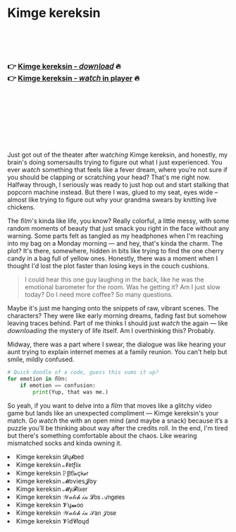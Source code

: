 <h1>Kimge kereksin</h1>

<br><br><br>

<h3>👉 <a href="https://Pauls-lefilachai1979.github.io/avdctxqruz/">Kimge kereksin - 𝘥𝘰𝘸𝘯𝘭𝘰𝘢𝘥</a> 🔥<br>
👉 <a href="https://Pauls-lefilachai1979.github.io/avdctxqruz/">Kimge kereksin - 𝘸𝘢𝘵𝘤𝘩 in player</a> 🔥
</h3>



<br><br><br><br><br><br><br>


Just got out of the theater after 𝘸𝘢𝘵𝘤𝘩𝘪𝘯𝘨 Kimge kereksin, and honestly, my brain's doing somersaults trying to figure out what I just experienced. You ever 𝘸𝘢𝘵𝘤𝘩 something that feels like a fever dream, where you’re not sure if you should be clapping or scratching your head? That's me right now. Halfway through, I seriously was ready to just hop out and start stalking that popcorn machine instead. But there I was, glued to my seat, eyes wide – almost like trying to figure out why your grandma swears by knitting live chickens.

The 𝘧𝘪𝘭𝘮's kinda like life, you know? Really colorful, a little messy, with some random moments of beauty that just smack you right in the face without any warning. Some parts felt as tangled as my headphones when I'm reaching into my bag on a Monday morning — and hey, that's kinda the charm. The plot? It's there, somewhere, hidden in bits like trying to find the one cherry candy in a bag full of yellow ones. Honestly, there was a moment when I thought I'd lost the plot faster than losing keys in the couch cushions.

> I could hear this one guy laughing in the back, like he was the emotional barometer for the room. Was he getting it? Am I just slow today? Do I need more coffee? So many questions.

Maybe it's just me hanging onto the snippets of raw, vibrant scenes. The characters? They were like early morning dreams, fading fast but somehow leaving traces behind. Part of me thinks I should just 𝘸𝘢𝘵𝘤𝘩 the   again — like 𝘥𝘰𝘸𝘯𝘭𝘰𝘢𝘥𝘪𝘯𝘨 the mystery of life itself. Am I overthinking this? Probably.

Midway, there was a part where I swear, the dialogue was like hearing your aunt trying to explain internet memes at a family reunion. You can't help but smile, mildly confused.

```python
# Quick doodle of a code, guess this sums it up?
for emotion in 𝘧𝘪𝘭𝘮:
    if emotion == confusion:
        print(Yup, that was me.)
```

So yeah, if you want to delve into a 𝘧𝘪𝘭𝘮 that moves like a glitchy video game but lands like an unexpected compliment — Kimge kereksin's your match. Go 𝘸𝘢𝘵𝘤𝘩 the   with an open mind (and maybe a snack) because it’s a puzzle you’ll be thinking about way after the credits roll. In the end, I'm tired but there's something comfortable about the chaos. Like wearing mismatched socks and kinda owning it.

<li>Kimge kereksin 𝓓ų𝓫𝖻𝖾𝖽</li>
<li>Kimge kereksin 𝓝𝖾𝗍ƒ𝗅𝗂𝗑</li>
<li>Kimge kereksin 𝙿Ꞵť𝗅𝓸ç𝗄𝓮𝗋</li>
<li>Kimge kereksin 𝓜𝗈ν𝗂𝖾𝗌𝓙𝗈𝗒</li>
<li>Kimge kereksin 𝓜𝗒𝓕𝗅𝗂𝗑𝖾𝗋</li>
<li>Kimge kereksin 𝒲𝒶𝓉𝒸𝒽 𝒾𝓃 𝓛𝗈𝗌 𝒜𝗇𝗀𝖾𝗅𝖾𝗌</li>
<li>Kimge kereksin 𝓥ų𝓶𝗈𝗈</li>
<li>Kimge kereksin 𝒲𝒶𝓉𝒸𝒽 𝒾𝓃 𝒮𝖺𝗇 𝒥𝗈𝗌𝖾</li>
<li>Kimge kereksin 𝓥𝗂ԁ𝓒𝗅𝗈ųԁ</li>
